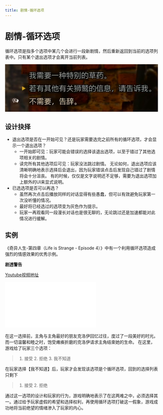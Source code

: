 ```yaml
---
title: 剧情-循环选项
---
```


# 剧情-循环选项
循环选项是指多个选项中某几个会进行一段新剧情，然后重新返回到当前的选项列表中。只有某个退出选项才会离开当前列表。

![巫师3中的循环选项](/images/循环选项-巫师3.png)

## 设计抉择
- 退出选项是否在一开始可见？还是玩家需要选完之前所有的循环选项，才会显示一个退出选项？
    - 一开始即可见：玩家可能会错误的选择该退出选项，以至于错过了其他选项相关的剧情。
    - 读完所有其他选项后可见：玩家没法跳过剧情。
    无论如何，退出选项应该清晰明确地表示选择后会退出，因为玩家错误点击后发现自己错过了剧情将会十分沮丧。
    有的时候，仅仅是文字说明还不足够，需要为退出选项加上额外的UI来显式说明。
- 已选选项是否可以再选？
    - 虽然再次点击后播放同样的对话显得有些愚蠢，但可以有效避免玩家第一次没听懂的情况。
    - 最好将已经选过的选项变为灰色作为提示。
    - 玩家一再观看同一段漫长对话也是很无聊的，无论跳过还是加速都能对此情况进行缓解。


## 实例
《奇异人生-第四章（Life is Strange - Episode 4）》中有一个利用循环选项造成强烈的情感效果的优秀示例。

****剧透警告****

[Youtube视频地址](https://youtu.be/5qaNHeBLUII?t=2976)

<iframe src="{{ site.url }}/videos/循环选项-奇异人生.mp4" frameborder="0"> </iframe>

在这一选择前，主角与主角最好的朋友克洛伊回忆过往，度过了一段美好的时光。而一切温馨和睦之时，饱受瘫痪折磨的克洛伊请求主角结束她的生命。
在这里，游戏给了玩家三个选项：
> 1. 接受 2. 拒绝 3. 我不知道

在玩家选择【我不知道】后，玩家才会发现该选项是个循环选项，回到的选择列表只剩下
> 1. 接受 2. 拒绝

通过这一选项的设计和玩家的行为，游戏明确地表示了在这两难之中，必须选择其一。通过给予玩家虚假的希望和选择权利，再使用循环选项打破这一假象，游戏成功地将当前绝望的情绪渗入了玩家的内心。
